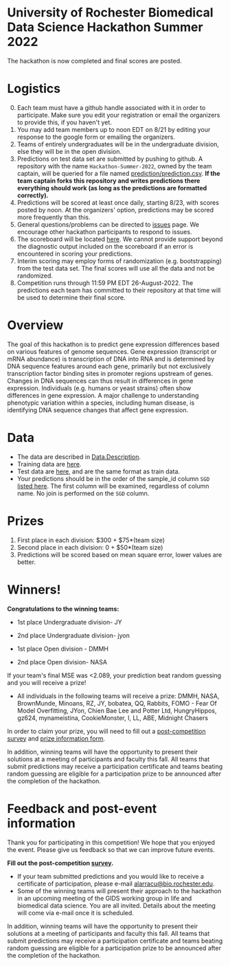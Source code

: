 # University of Rochester Biomedical Data Science Hackathon Summer 2022

The hackathon is now completed and final scores are posted.

# Logistics

<!-- 0.   Registration is open until 12PM Friday 8/19.  Teams can consist of up to 4 people. Register by using the google form. -->
0.   Each team must have a github handle associated with it in order to participate.  Make sure you edit your registration or email the organizers to provide this, if you haven't yet.
1.   You may add team members up
to noon EDT on 8/21 by editing your response to the google form or emailing the organizers.
2.  Teams of entirely undergraduates will be in the undergraduate
division, else they will be in the open division.
3.  Predictions on test data set are submitted by pushing to
    github.  A repository with the name `Hackathon-Summer-2022`,
    owned by the team captain, will
    be queried for a file named [prediction/prediction.csv](prediction/prediction.csv).  **If the team captain forks this
    repository and writes predictions there everything should work
    (as long as the predictions are formatted correctly).**
2.  Predictions will be scored at least once daily, starting 8/23, with
    scores posted by noon.  At
    the organizers' option, predictions may be scored more frequently
    than this.
2.  General questions/problems can be directed to [issues](https://github.com/Rochester-Biomedical-DS/Hackathon-Summer-2022/issues) page.  We encourage other hackathon participants to respond to issues.
3.  The scoreboard will be located
    [here](docs/Leaderboard.pdf).
    <!--[here](https://rochester-biomedical-ds.github.io/Hackathon-Summer-2022/Leaderboard.html)-->
    We  cannot provide support
    beyond the diagnostic output included on the scoreboard if an error is
    encountered in scoring your predictions.
5.  Interim scoring may employ forms of randomization (e.g. bootstrapping) from the test data set.  The final scores will use all the data and not be randomized.
4.  Competition runs through 11:59 PM EDT 26-August-2022.  The predictions each team has committed to their repository at that time will be used to determine their final score.

# Overview
The goal of this hackathon is to predict gene expression differences based on various features of genome sequences. Gene expression (transcript or mRNA abundance) is transcription of DNA into RNA and is determined by DNA sequence features around each gene, primarily but not exclusively transcription factor binding sites in promoter regions upstream of genes. Changes in DNA sequences can thus result in differences in gene expression. Individuals (e.g. humans or yeast strains) often show differences in gene expression. A major challenge to understanding phenotypic variation within a species, including human disease, is identifying DNA sequence changes that affect gene expression. 

# Data
*  The data are described in [Data.Description](Data.Description.txt). 
*  Training data are [here](train_data/).  
*  Test data are [here](test_data/), and are the same format as train data.  
*  Your predictions should be in the order of the sample_id column `SGD` [listed here](prediction/prediction.csv).  The first column will be examined, regardless of column name.  No join is performed on the `SGD` column.

# Prizes
1.  First place in each division: $300 + $75*(team size)
2.  Second place in each division: 0 + $50*(team size)
1.  Predictions will be scored based on mean square error, lower
values are better.

# Winners!
**Congratulations to the winning teams:**
 * 1st place Undergraduate division- JY
 * 2nd place Undergraduate division- jyon
 
 * 1st place Open division - DMMH 
 * 2nd place Open division- NASA

If your team's final MSE was <2.089, your prediction beat random guessing and you will receive a prize! 
* All individuals in the following teams will receive a prize: DMMH, NASA, BrownMunde, Minoans, RZ, JY, bobatea, QQ, Rabbits, FOMO - Fear Of Model Overfitting, JYon, Chien Bae Lee and Potter Ltd, HungryHippos, gz624, mynameistina, CookieMonster, I, LL, ABE, Midnight Chasers

In order to claim your prize, you will need to fill out a [post-competition survey](https://forms.gle/t1CRCvWjdr3WRah48) and [prize information form](https://forms.gle/sTAiRFjQ4kxwRdwq9).

In addition, winning teams will have the opportunity to present their solutions at a meeting of participants and faculty this fall. All teams that submit predictions may receive a participation certificate and teams beating random guessing are eligible for a participation prize to be announced after the completion of the hackathon. 


# Feedback and post-event information
Thank you for participating in this competition! We hope that you enjoyed the event. Please give us feedback so that we can improve future events.

**Fill out the post-competition [survey](https://forms.gle/t1CRCvWjdr3WRah48).** 
* If your team submitted predictions and you would like to receive a certificate of participation, please e-mail alarracu@bio.rochester.edu. 
* Some of the winning teams will present their approach to the hackathon in an upcoming meeting of the GIDS working group in life and biomedical data science. You are all invited. Details about the meeting will come via e-mail once it is scheduled.


In addition, winning teams will have the opportunity to present their solutions at a meeting of participants and faculty this fall. All teams that submit predictions may receive a participation certificate and teams beating random guessing are eligible for a participation prize to be announced after the completion of the hackathon. 


